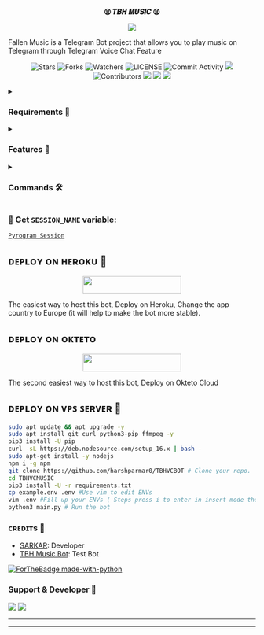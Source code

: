 <p align="center">
    <br><b>😫 𝑻𝑩𝑯 𝑴𝑼𝑺𝑰𝑪 😫</b><br>
</p>
<p align="center"><a href="https://t.me/SCHOOL_WALLI_MASTII"><img src="https://telegra.ph/file/4d83f2e52df49e973e18d.jpg"></a></p>

Fallen Music is a Telegram Bot project that allows you to play music on Telegram through Telegram Voice Chat Feature</b><br>

<p align="center">
    <img src="https://img.shields.io/github/stars/harshparmar0/TBHVCBOT?style=for-the-badge" alt="Stars">
    <img src="https://img.shields.io/github/forks/harshparmar0/TBHVCBOT?style=for-the-badge" alt="Forks">
    <img src="https://img.shields.io/github/watchers/harshparmar0/TBHVCBOT?style=for-the-badge" alt="Watchers">
    <img src="https://img.shields.io/github/license/harshparmar0/TBHVCBOT?style=for-the-badge" alt="LICENSE">
    <img src="https://img.shields.io/github/commit-activity/w/harshparmar0/TBHVCBOT=for-the-badge" alt="Commit Activity">
    <a href="https://github.com/harshparmar0/TBHIVCBOT/commits/harshparmar0"> <img src="https://img.shields.io/github/last-commit/harshparmar0/TBHVCBOT?color=blue&logo=github&logoColor=green&style=for-the-badge" /></a>
    <img src="https://img.shields.io/github/contributors/harshparmar0/TBHVCBOT?style=for-the-badge" alt="Contributors">
    <a href="https://github.com/harshparmar0/TBHVCBOT/issues"> <img src="https://img.shields.io/github/issues/harshparmar0/TBHVCBOT?color=blueviolet&logo=github&logoColor=green&style=for-the-badge" /></a>
    <a href="https://github.com/harshparmar0/TBHVCBOT"> <img src="https://img.shields.io/github/repo-size/harshparmar0/TBHVCBOT?color=orange&logo=github&logoColor=green&style=for-the-badge" /></a>
    <a href="https://pypi.org/project/Pyrogram/"> <img src="https://img.shields.io/pypi/v/pyrogram?color=yellow&label=pyrogram&logo=python&logoColor=green&style=for-the-badge" /></a>
</p>

<details>
<summary><h3> Requirements 📝</h3></summary>

- FFmpeg
- NodeJS [nodesource.com](https://nodesource.com/)
- Python 3.7 or higher
- [PyTgCalls](https://github.com/pytgcalls/pytgcalls)
</details>

<details>
<summary><h3> Features 🔮</h3></summary>

- Yt-dL Fix
- Updated Plug-in
- Super Fast Bot
- No Lag Hang
- Fast Download Song From Server
- Program Updated
- Smooth Player
</details>

<details>
<summary><h3> Commands 🛠</h3></summary> 

- `/play <song name>` - play song you requested
- `/song <song name>` - download songs you want quickly
- `/ping` - Bot Online or Offine

#### Admins Only 👷‍♂️
- `/pause` - pause song play
- `/resume` - resume song play
- `/skip` - play next song
- `/end` - stop music play
- `/vplay` - to play video song
</details>

### 🧪 Get `SESSION_NAME` variable:

[``Pyrogram Session``](https://telegram.me/StringFatherBot)

## ᴅᴇᴩʟᴏʏ ᴏɴ ʜᴇʀᴏᴋᴜ 🚀

<p align="center"><a href="https://heroku.com/deploy?template=https://github.com/harshparmar0/TBHVCBOT"> <img src="https://img.shields.io/badge/Deploy%20To%20Heroku-black?style=for-the-badge&logo=heroku" width="200" height="35.45"/></a></p>
The easiest way to host this bot, Deploy on Heroku, Change the app country to Europe (it will help to make the bot more stable).

## ᴅᴇᴩʟᴏʏ ᴏɴ ᴏᴋᴛᴇᴛᴏ

<p align="center"><a href="https://cloud.okteto.com/deploy?repository=https://github.com/harshparmar0/TBHVCBOT"><img src="https://img.shields.io/badge/Deploy%20To%20Okteto-informational?style=for-the-badge&logo=Okteto" width="200" height="35.45"/></a></p>
The second easiest way to host this bot, Deploy on Okteto Cloud

## ᴅᴇᴘʟᴏʏ ᴏɴ ᴠᴘꜱ ꜱᴇʀᴠᴇʀ 📡

```sh
sudo apt update && apt upgrade -y
sudo apt install git curl python3-pip ffmpeg -y
pip3 install -U pip
curl -sL https://deb.nodesource.com/setup_16.x | bash -
sudo apt-get install -y nodejs
npm i -g npm
git clone https://github.com/harshparmar0/TBHVCBOT # Clone your repo.
cd TBHVCMUSIC
pip3 install -U -r requirements.txt
cp example.env .env #Use vim to edit ENVs
vim .env #Fill up your ENVs ( Steps press i to enter in insert mode then edit the file. Press Esc to exit the editing mode then type :wq! and press Enter key to save the file.)
python3 main.py # Run the bot
```

### ᴄʀᴇᴅɪᴛs 💖
- [SARKAR](https://github.com/SARKAR2xMusic): Developer
- [TBH Music Bot](https://telegram.me/TBH_MUSIC_BOT): Test Bot

[![ForTheBadge made-with-python](http://ForTheBadge.com/images/badges/made-with-python.svg)](https://www.python.org/)

### Support & Developer 🎑
<a href="https://telegram.me/YAARI_APNI_APNI"><img src="https://img.shields.io/badge/-Support%20Group-blue.svg?style=for-the-badge&logo=Telegram"></a>
<a href="https://telegram.me/anonymous_was_bot"><img src="https://img.shields.io/badge/%20Developer-blue.svg?style=for-the-badge&logo=Telegram"></a>

------------------------------------------------
-------------------------------------------------
